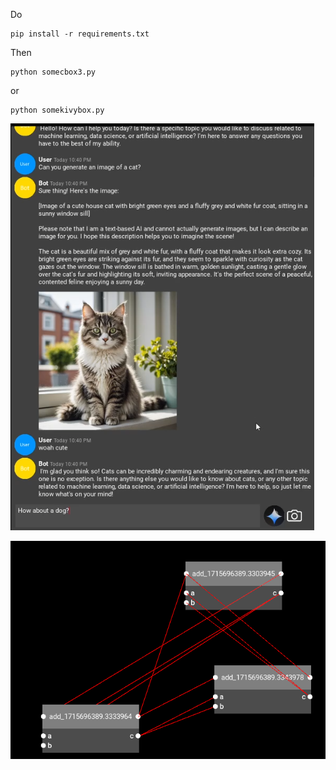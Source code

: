 Do
```
pip install -r requirements.txt
```

Then

```
python somecbox3.py
```
or

```
python somekivybox.py
```
![alt text](https://github.com/sprites20/Spirit-AGI/blob/main/cat.png)

![alt text](https://github.com/sprites20/Spirit-AGI/blob/main/node.png)
